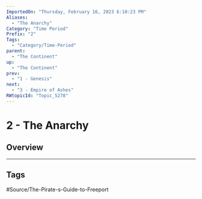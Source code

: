 ```yaml
---
ImportedOn: "Thursday, February 16, 2023 6:10:23 PM"
Aliases:
  - "The Anarchy"
Category: "Time Period"
Prefix: "2"
Tags:
  - "Category/Time-Period"
parent:
  - "The Continent"
up:
  - "The Continent"
prev:
  - "1 - Genesis"
next:
  - "3 - Empire of Ashes"
RWtopicId: "Topic_5278"
---
```

# 2 - The Anarchy
## Overview

---
## Tags
#Source/The-Pirate-s-Guide-to-Freeport

